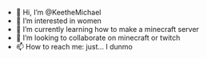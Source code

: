 - 👋 Hi, I’m @KeetheMichael
- 👀 I’m interested in women
- 🌱 I’m currently learning how to make a minecraft server
- 💞️ I’m looking to collaborate on minecraft or twitch
- 📫 How to reach me: just... I dunmo

<!---
KeetheMichael/KeetheMichael is a ✨ special ✨ repository because its `README.md` (this file) appears on your GitHub profile.
You can click the Preview link to take a look at your changes.
--->
